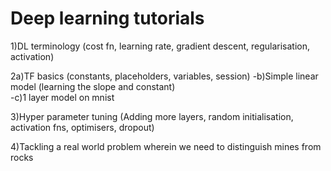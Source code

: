 # Deep learning tutorials
1)DL terminology (cost fn, learning rate, gradient descent, regularisation, activation)

2a)TF basics (constants, placeholders, variables, session)
 -b)Simple linear model (learning the slope and constant)  
 -c)1 layer model on mnist
  
3)Hyper parameter tuning (Adding more layers, random initialisation, activation fns, optimisers, dropout)

4)Tackling a real world problem wherein we need to distinguish mines from rocks
